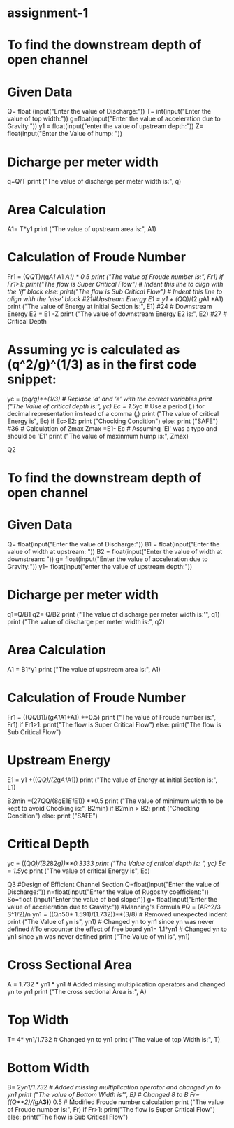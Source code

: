 # assignment-1
# To find the downstream depth of open channel
# Given Data
Q= float (input("Enter the value of Discharge:"))
T= int(input("Enter the value of top width:"))
g=float(input("Enter the value of acceleration due to Gravity:"))
y1 = float(input("enter the value of upstream depth:"))
Z= float(input("Enter the Value of hump: "))
# Dicharge per meter width
q=Q/T
print ("The value of discharge per meter width is:", q)
# Area Calculation
A1= T*y1
print ("The value of upstream area is:", A1)
# Calculation of Froude Number
Fr1 = (Q*Q*T)/(g*A1* A1 *A1) * 0.5
print ("The value of Froude number is:", Fr1)
if Fr1>1:
    print("The flow is Super Critical Flow") # Indent this line to align with the 'if' block
else:
    print("The flow is Sub Critical Flow") # Indent this line to align with the 'else' block
#21#Upstream Energy
E1 = y1 + (Q*Q)/(2 *g*A1 *A1)
print ("The value of Energy at initial Section is:", E1)
#24 # Downstream Energy
E2 = E1 -Z
print ("The value of downstream Energy E2 is:", E2)
#27 # Critical Depth
# Assuming yc is calculated as (q^2/g)^(1/3) as in the first code snippet:
yc = (q*q/g)**(1/3)  # Replace 'a' and 'e' with the correct variables
print ("The Value of critical depth is:", yc)
Ec = 1.5*yc # Use a period (.) for decimal representation instead of a comma (,)
print ("The value of critical Energy is", Ec)
if Ec>E2:
    print ("Chocking Conditlon")
else:
    print ("SAFE")
#36 # Calculation of Zmax
Zmax =E1- Ec # Assuming 'El' was a typo and should be 'E1'
print ("The value of maxinmum hump is:", Zmax) 

Q2 
# To find the downstream depth of open channel
# Given Data
Q= float(input("Enter the value of Discharge:"))
B1 = float(input("Enter the value of width at upstream: "))
B2 = float(input("Enter the value of width at downstream: "))
g= float(input("Enter the value of acceleration due to Gravity:"))
y1= float(input("enter the value of upstream depth:"))
# Dicharge per meter width
q1=Q/B1
q2= Q/B2
print ("The value of discharge per meter width is:'", q1)
print ("The value of discharge per meter width is:", q2)
# Area Calculation
A1 = B1*y1
print ("The value of upstream area is:", A1)
# Calculation of Froude Number
Fr1 = ((Q*Q*B1)/(g*A1*A1*A1) **0.5)
print ("The value of Froude number is:", Fr1)
if Fr1>1:
    print("The flow is Super Critical Flow")
else:
    print("The flow is Sub Critical Flow")
# Upstream Energy
E1 = y1 +((Q*Q)/(2*g*A1*A1))
print ("The value of Energy at initial Section is:", E1)

B2min =(27*Q*Q/(8*g*E1*E1*E1)) **0.5
print ("The value of minimum width to be kept to avoid Chocking is:", B2min)
if B2min > B2:
    print ("Chocking Condition")
else:
    print ("SAFE")
# Critical Depth
yc = ((Q*Q)/(B2*82*g))**0.3333
print ("The Value of critical depth is: ", yc)
Ec = 1.5*yc
print ("The value of critical Energy is", Ec)

Q3
#Design of Efficient Channel Section
Q=float(input("Enter the value of Discharge:"))
n=float(input("Enter the value of Rugosity coefficient:"))
So=float (input("Enter the value of bed slope:"))
g= float(input("Enter the value of acceleration due to Gravity:"))
#Manning's Formula
#Q = (AR^2/3 S^1/2)/n
yn1 = ((Q*n*50* 1.591)/(1.732))**(3/8) # Removed unexpected indent
print ("The Value of yn is", yn1) # Changed yn to yn1 since yn was never defined
#To encounter the effect of free board
yn1= 1.1*yn1 # Changed yn to yn1 since yn was never defined
print ("The Value of ynl is", yn1)
# Cross Sectional Area
A = 1.732 * yn1 * yn1 # Added missing multiplication operators and changed yn to yn1
print ("The cross sectional Area is:", A)
# Top Width
T= 4* yn1/1.732 # Changed yn to yn1
print ("The value of top Width is:", T)
# Bottom Width
B= 2*yn1/1.732 # Added missing multiplication operator and changed yn to yn1
print ("The value of Bottom Width is'", B) # Changed 8 to B
Fr= ((Q**2)/(g*A**3))** 0.5 # Modified Froude number calculation
print ("The value of Froude number is:", Fr)
if Fr>1:
    print("The flow is Super Critical Flow")
else:
    print("The flow is Sub Critical Flow")
